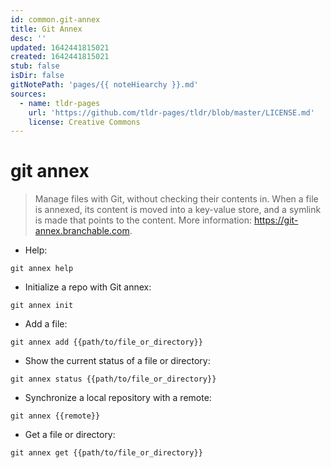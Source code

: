```yaml
---
id: common.git-annex
title: Git Annex
desc: ''
updated: 1642441815021
created: 1642441815021
stub: false
isDir: false
gitNotePath: 'pages/{{ noteHiearchy }}.md'
sources:
  - name: tldr-pages
    url: 'https://github.com/tldr-pages/tldr/blob/master/LICENSE.md'
    license: Creative Commons
---
```

# git annex

> Manage files with Git, without checking their contents in.
> When a file is annexed, its content is moved into a key-value store, and a symlink is made that points to the content.
> More information: <https://git-annex.branchable.com>.

- Help:

`git annex help`

- Initialize a repo with Git annex:

`git annex init`

- Add a file:

`git annex add {{path/to/file_or_directory}}`

- Show the current status of a file or directory:

`git annex status {{path/to/file_or_directory}}`

- Synchronize a local repository with a remote:

`git annex {{remote}}`

- Get a file or directory:

`git annex get {{path/to/file_or_directory}}`

